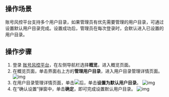 ## 操作场景
账号风控平台支持多个用户目录，如果管理员有优先需要管理的用户目录，可通过设置默认用户目录完成。设置成功后，管理员在每次登录时，会默认进入已设置的用户目录。

## 操作步骤
1. 登录 [账号风控平台](https://console.tencentcloud.com/ciam)，在左侧导航栏选择**概览**，进入概览页面。
2. 在概览页面，单击界面右上方的**管理用户目录**，进入用户目录管理详情页面。
    ![img](https://qcloudimg.tencent-cloud.cn/raw/2f5fe028da68cad0e9341a240824737e.png)
3. 在用户目录管理详情页面，单击![](https://main.qcloudimg.com/raw/1ac336a5dc7945726e71a9da56cdcdbb.png)后，单击**设置为默认用户目录**。
![img](https://qcloudimg.tencent-cloud.cn/raw/dba5117c0a0fbb0b753a2f48102cefec.png)
4. 在“确认设置”弹窗中，单击**确定**，即可完成设置默认用户目录。
![img](https://qcloudimg.tencent-cloud.cn/raw/f997d2496ffa0406139a8ef3ed8a2f32.png)